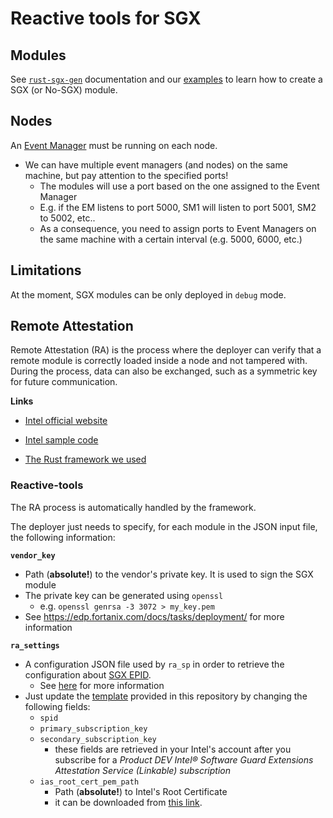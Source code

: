 # Reactive tools for SGX

## Modules

See [`rust-sgx-gen`](https://github.com/gianlu33/rust-sgx-gen/tree/master) documentation and our [examples](examples) to learn how to create a SGX (or No-SGX) module.

## Nodes

An [Event Manager](https://github.com/gianlu33/rust-sgx-apps/tree/master) must be running on each node.

- We can have multiple event managers (and nodes) on the same machine, but pay attention to the specified ports!
  - The modules will use a port based on the one assigned to the Event Manager
  - E.g. if the EM listens to port 5000, SM1 will listen to port 5001, SM2 to 5002, etc..
  - As a consequence, you need to assign ports to Event Managers on the same machine with a certain interval (e.g. 5000, 6000, etc.)

## Limitations

At the moment, SGX modules can be only deployed in `debug` mode.

## Remote Attestation

Remote Attestation (RA) is the process where the deployer can verify that a remote module is correctly loaded inside a node and not tampered with. During the process, data can also be exchanged, such as a symmetric key for future communication.

**Links**

- [Intel official website](https://software.intel.com/content/www/us/en/develop/topics/software-guard-extensions/attestation-services.html)
- [Intel sample code](https://software.intel.com/content/www/us/en/develop/articles/code-sample-intel-software-guard-extensions-remote-attestation-end-to-end-example.html)

- [The Rust framework we used](https://github.com/ndokmai/rust-sgx-remote-attestation)

### Reactive-tools

The RA process is automatically handled by the framework.

The deployer just needs to specify, for each module in the JSON input file, the following information:

**`vendor_key`**

- Path (**absolute!**) to the vendor's private key. It is used to sign the SGX module
- The private key can be generated using `openssl` 
  - e.g. `openssl genrsa -3 3072 > my_key.pem`
- See https://edp.fortanix.com/docs/tasks/deployment/ for more information

**`ra_settings`**

- A configuration JSON file used by `ra_sp` in order to retrieve the configuration about  [SGX EPID](https://api.portal.trustedservices.intel.com/EPID-attestation).
  - See [here](https://github.com/ndokmai/rust-sgx-remote-attestation#how-to-build-and-run) for more information
- Just update the [template](settings_template.json) provided in this repository by changing the following fields:
  - `spid`
  - `primary_subscription_key`
  - `secondary_subscription_key`
    - these fields are retrieved in your Intel's account after you subscribe for a _Product DEV Intel® Software Guard Extensions Attestation Service (Linkable) subscription_
  - `ias_root_cert_pem_path`
    - Path (**absolute!**) to Intel's Root Certificate
    - it can be downloaded from [this link](https://certificates.trustedservices.intel.com/Intel_SGX_Attestation_RootCA.pem). 